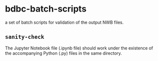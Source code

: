 # bdbc-batch-scripts

a set of batch scripts for validation of the output NWB files.

## `sanity-check`

The Jupyter Notebook file (.ipynb file) should work under the existence of
the accompanying Python (.py) files in the same directory.
